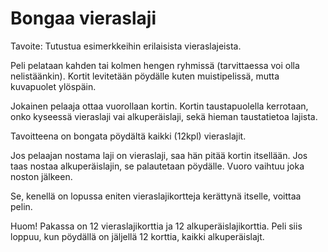 # Bongaa vieraslaji

Tavoite: Tutustua esimerkkeihin erilaisista vieraslajeista. 

Peli pelataan kahden tai kolmen hengen ryhmissä (tarvittaessa voi olla nelistäänkin).
Kortit levitetään pöydälle kuten muistipelissä, mutta kuvapuolet ylöspäin. 

Jokainen pelaaja ottaa vuorollaan kortin. Kortin taustapuolella kerrotaan, onko kyseessä 
vieraslaji vai alkuperäislaji, sekä hieman taustatietoa lajista. 

Tavoitteena on bongata pöydältä kaikki (12kpl) vieraslajit. 

Jos pelaajan nostama laji on vieraslaji, saa hän pitää kortin itsellään. Jos taas nostaa 
alkuperäislajin, se palautetaan pöydälle. Vuoro vaihtuu joka noston jälkeen.

Se, kenellä on lopussa eniten vieraslajikortteja kerättynä itselle, voittaa pelin. 

Huom! Pakassa on 12 vieraslajikorttia ja 12 alkuperäislajikorttia. Peli siis loppuu, kun 
pöydällä on jäljellä 12 korttia, kaikki alkuperäislajt.
